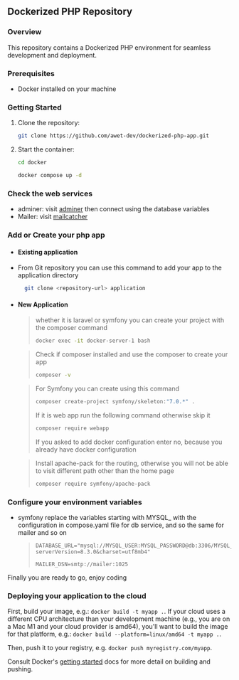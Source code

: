## Dockerized PHP Repository

### Overview

This repository contains a Dockerized PHP environment for seamless development and deployment.

### Prerequisites

- Docker installed on your machine

### Getting Started

1. Clone the repository:
   ```bash
   git clone https://github.com/awet-dev/dockerized-php-app.git
2. Start the container:
   ```bash
   cd docker
   ```
    ```bash
   docker compose up -d 

### Check the web services
- adminer: visit [adminer](http://localhost:8080) then connect using the database variables
- Mailer: visit [mailcatcher](http://localhost:1080)

### Add or Create your php app

- #### Existing application
- From Git repository you can use this command to add your app to the application directory
  ```bash
    git clone <repository-url> application
- #### New Application
  > whether it is laravel or symfony you can create your project with the composer command
  > ```bash
  > docker exec -it docker-server-1 bash
  >

  > Check if composer installed and use the composer to create your app
  > ```bash
  > composer -v
  >

  > For Symfony you can create using this command
  > ```bash
  > composer create-project symfony/skeleton:"7.0.*" .
  > ```
  > If it is web app run the following command otherwise skip it
  > ```bash
  > composer require webapp
  > ```
  > If you asked to add docker configuration enter no, because you already have docker configuration

  > Install apache-pack for the routing, otherwise you will not be able to visit different path other than the home page
  > ```bash
  > composer require symfony/apache-pack
  > 

### Configure your environment variables
-  symfony replace the variables starting with MYSQL_ with the configuration in compose.yaml file for db service, and so the same for mailer and so on
   > ```copy 
    > DATABASE_URL="mysql://MYSQL_USER:MYSQL_PASSWORD@db:3306/MYSQL_DATABASE?serverVersion=8.3.0&charset=utf8mb4"
    > ```
   > ```copy
    > MAILER_DSN=smtp://mailer:1025

Finally you are ready to go, enjoy coding

### Deploying your application to the cloud

First, build your image, e.g.: `docker build -t myapp .`.
If your cloud uses a different CPU architecture than your development
machine (e.g., you are on a Mac M1 and your cloud provider is amd64),
you'll want to build the image for that platform, e.g.:
`docker build --platform=linux/amd64 -t myapp .`.

Then, push it to your registry, e.g. `docker push myregistry.com/myapp`.

Consult Docker's [getting started](https://docs.docker.com/go/get-started-sharing/)
docs for more detail on building and pushing.
